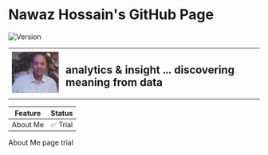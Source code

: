 # Nawaz Hossain's GitHub Page

![Version](https://img.shields.io/badge/version-1.0-blue)

<!-- ![License](https://img.shields.io/badge/license-MIT-green) -->

<table>
  <tr>
    <td><img src="Nawaz-Photo-01.GIF" alt="Alt text" width="150"></td>
    <td><h2>analytics & insight ... discovering meaning from data</h2></td>
  </tr>
</table>

| Feature | Status |
|---------|--------|
| About Me | ✅ Trial |


About Me page trial
